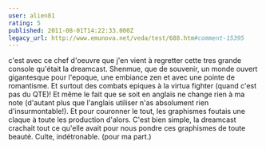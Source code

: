 ```yaml
---
user: alien81
rating: 5
published: 2011-08-01T14:22:33.000Z
legacy_url: http://www.emunova.net/veda/test/688.htm#comment-15395
---
```

c'est avec ce chef d'oeuvre que j'en vient à regretter cette tres grande console qu'était la dreamcast. Shenmue, que de souvenir, un monde ouvert gigantesque pour l'epoque, une embiance zen et avec une pointe de romantisme. Et surtout des combats epiques à la virtua fighter (quand c'est pas du QTE)! Et même le fait que se soit en anglais ne change rien à ma note (d'autant plus que l'anglais utiliser n'as absolument rien d'insurmontable!). Et pour couronner le tout, les graphismes foutais une claque à toute les production d'alors. C'est bien simple, la dreamcast crachait tout ce qu'elle avait pour nous pondre ces graphismes de toute beauté. Culte, indétronable. (pour ma part.)